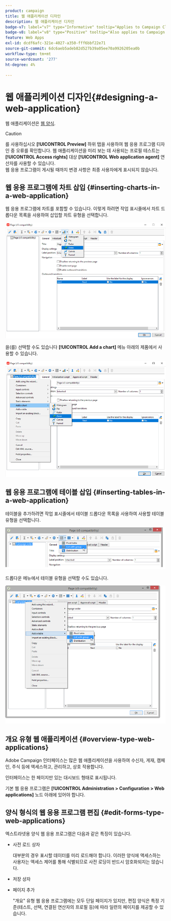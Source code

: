 ```yaml
---
product: campaign
title: 웹 애플리케이션 디자인
description: 웹 애플리케이션 디자인
badge-v7: label="v7" type="Informative" tooltip="Applies to Campaign Classic v7"
badge-v8: label="v8" type="Positive" tooltip="Also applies to Campaign v8"
feature: Web Apps
exl-id: dcdf6afc-321e-4027-a350-fff6bbf22e71
source-git-commit: 6dc6aeb5adeb82d527b39a05ee70a9926205ea0b
workflow-type: tm+mt
source-wordcount: '277'
ht-degree: 4%

---
```


# 웹 애플리케이션 디자인{#designing-a-web-application}



웹 애플리케이션은 [웹 양식](about-web-forms.md).

>[!CAUTION]
>
>를 사용하십시오 **[!UICONTROL Preview]** 하위 탭을 사용하여 웹 응용 프로그램 디자인 중 오류를 확인합니다. 웹 애플리케이션을 미리 보는 데 사용되는 프로필 테스트는 **[!UICONTROL Access rights]** 대상 **[!UICONTROL Web application agent]** 연산자를 사용할 수 있습니다. </br>웹 응용 프로그램이 게시될 때까지 변경 사항은 최종 사용자에게 표시되지 않습니다.

## 웹 응용 프로그램에 차트 삽입 {#inserting-charts-in-a-web-application}

웹 응용 프로그램에 차트를 포함할 수 있습니다. 이렇게 하려면 작업 표시줄에서 차트 드롭다운 목록을 사용하여 삽입할 차트 유형을 선택합니다.

![](assets/s_ncs_admin_webapps_bar_graph.png)

을(를) 선택할 수도 있습니다 **[!UICONTROL Add a chart]** 메뉴 아래의 제품에서 사용할 수 있습니다.

![](assets/s_ncs_admin_webapps_graph.png)

## 웹 응용 프로그램에 테이블 삽입 {#inserting-tables-in-a-web-application}

테이블을 추가하려면 작업 표시줄에서 테이블 드롭다운 목록을 사용하여 사용할 테이블 유형을 선택합니다.

![](assets/s_ncs_admin_webapps_bar_table.png)

드롭다운 메뉴에서 테이블 유형을 선택할 수도 있습니다.

![](assets/s_ncs_admin_webapps_table.png)

## 개요 유형 웹 애플리케이션 {#overview-type-web-applications}

Adobe Campaign 인터페이스는 많은 웹 애플리케이션을 사용하여 수신자, 게재, 캠페인, 주식 등에 액세스하고, 관리하고, 상호 작용합니다.

인터페이스는 한 페이지만 있는 대시보드 형태로 표시됩니다.

기본 웹 응용 프로그램은 **[!UICONTROL Administration > Configuration > Web applications]** 노드 아래에 있어야 합니다.

## 양식 형식의 웹 응용 프로그램 편집 {#edit-forms-type-web-applications}

엑스트라넷용 양식 웹 응용 프로그램은 다음과 같은 특징이 있습니다.

* 사전 로드 상자

   대부분의 경우 표시할 데이터를 미리 로드해야 합니다. 이러한 양식에 액세스하는 사용자는 액세스 제어를 통해 식별되므로 사전 로딩이 반드시 암호화되지는 않습니다.

* 저장 상자
* 페이지 추가

   &quot;개요&quot; 유형 웹 응용 프로그램에는 모두 단일 페이지가 있지만, 편집 양식은 특정 기준(테스트, 선택, 연결된 연산자의 프로필 등)에 따라 일련의 페이지를 제공할 수 있습니다.

